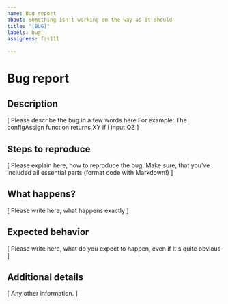 ```yaml
---
name: Bug report
about: Something isn't working on the way as it should
title: "[BUG]"
labels: bug
assignees: fzs111

---
```


# Bug report
## Description
[ Please describe the bug in a few words here
For example: The configAssign function returns XY if I input QZ ]
## Steps to reproduce
[ Please explain here, how to reproduce the bug.
Make sure, that you've included all essential parts (format code with Markdown!) ]
## What happens?
[ Please write here, what happens exactly ]
## Expected behavior
[ Please write here, what do you expect to happen, even if it's quite obvious ]
## Additional details
[ Any other information. ]
